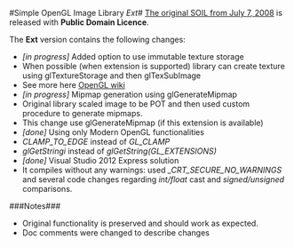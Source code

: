 #Simple OpenGL Image Library *Ext*#
[The original SOIL from July 7, 2008](http://www.lonesock.net/soil.html) is released with **Public Domain Licence**.

The **Ext** version contains the following changes:

* *[in progress]* Added option to use immutable texture storage
 * When possible (when extension is supported) library can create texture using glTextureStorage and then glTexSubImage
 * See more here [OpenGL wiki](http://www.opengl.org/wiki/Texture_Storage)
* *[in progress]* Mipmap generation using glGenerateMipmap
 * Original library scaled image to be POT and then used custom procedure to generate mipmaps.
 * This change use glGenerateMipmap (if this extension is available)
* *[done]* Using only Modern OpenGL functionalities
 * *CLAMP\_TO\_EDGE* instead of *GL\_CLAMP*
 *  *glGetStringi* instead of *glGetString(GL\_EXTENSIONS)*
* *[done]* Visual Studio 2012 Express solution
 * It compiles without any warnings: used *\_CRT_SECURE_NO_WARNINGS* and several code changes regarding *int/float* cast and *signed/unsigned* comparisons.

###Notes###
* Original functionality is preserved and should work as expected.
* Doc comments were changed to describe changes